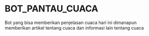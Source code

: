 # BOT_PANTAU_CUACA
Bot yang bisa memberikan penjelasan cuaca hari ini dimanapun memberikan artikel tentang cuaca dan informasi lain tentang cuaca
